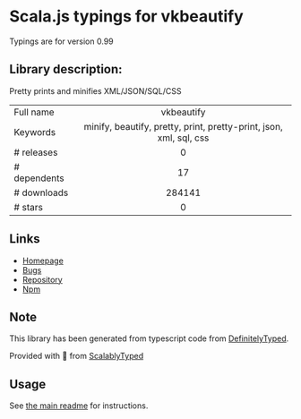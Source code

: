
# Scala.js typings for vkbeautify

Typings are for version 0.99

## Library description:
Pretty prints and minifies XML/JSON/SQL/CSS

|                    |                 |
| ------------------ | :-------------: |
| Full name          | vkbeautify |
| Keywords           | minify, beautify, pretty, print, pretty-print, json, xml, sql, css |
| # releases         | 0 |
| # dependents       | 17 |
| # downloads        | 284141 |
| # stars            | 0 |

## Links
- [Homepage](https://github.com/aabluedragon/vkbeautify#readme)
- [Bugs](https://github.com/aabluedragon/vkbeautify/issues)
- [Repository](https://github.com/aabluedragon/vkbeautify)
- [Npm](https://www.npmjs.com/package/vkbeautify)
    


## Note
This library has been generated from typescript code from [DefinitelyTyped](https://definitelytyped.org).

Provided with :purple_heart: from [ScalablyTyped](https://github.com/oyvindberg/ScalablyTyped)

## Usage
See [the main readme](../../readme.md) for instructions.


